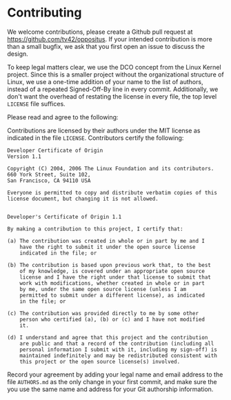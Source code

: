 # Contributing

We welcome contributions, please create a Github pull request at
https://github.com/tv42/oppositus. If your intended contribution is
more than a small bugfix, we ask that you first open an issue to
discuss the design.

To keep legal matters clear, we use the DCO concept from the Linux
Kernel project. Since this is a smaller project without the
organizational structure of Linux, we use a one-time addition of your
name to the list of authors, instead of a repeated Signed-Off-By line
in every commit. Additionally, we don't want the overhead of restating
the license in every file, the top level `LICENSE` file suffices.


Please read and agree to the following:

Contributions are licensed by their authors under the MIT license as
indicated in the file `LICENSE`. Contributors certify the following:

```
Developer Certificate of Origin
Version 1.1

Copyright (C) 2004, 2006 The Linux Foundation and its contributors.
660 York Street, Suite 102,
San Francisco, CA 94110 USA

Everyone is permitted to copy and distribute verbatim copies of this
license document, but changing it is not allowed.


Developer's Certificate of Origin 1.1

By making a contribution to this project, I certify that:

(a) The contribution was created in whole or in part by me and I
    have the right to submit it under the open source license
    indicated in the file; or

(b) The contribution is based upon previous work that, to the best
    of my knowledge, is covered under an appropriate open source
    license and I have the right under that license to submit that
    work with modifications, whether created in whole or in part
    by me, under the same open source license (unless I am
    permitted to submit under a different license), as indicated
    in the file; or

(c) The contribution was provided directly to me by some other
    person who certified (a), (b) or (c) and I have not modified
    it.

(d) I understand and agree that this project and the contribution
    are public and that a record of the contribution (including all
    personal information I submit with it, including my sign-off) is
    maintained indefinitely and may be redistributed consistent with
    this project or the open source license(s) involved.
```

Record your agreement by adding your legal name and email address to
the file `AUTHORS.md` as the only change in your first commit, and
make sure the you use the same name and address for your Git
authorship information.
